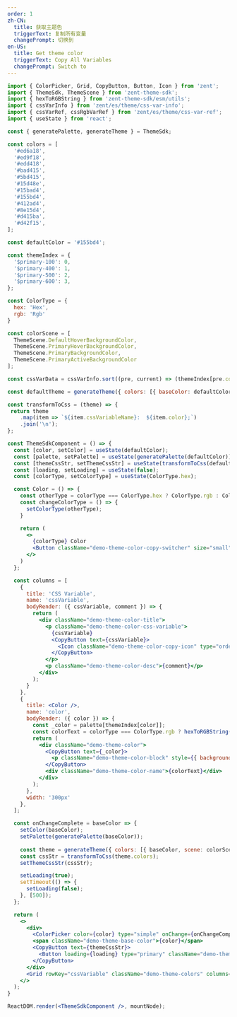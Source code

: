 ```yaml
---
order: 1
zh-CN:
  title: 获取主题色
  triggerText: 复制所有变量
  changePrompt: 切换到
en-US:
  title: Get theme color
  triggerText: Copy All Variables
  changePrompt: Switch to
---
```


```jsx
import { ColorPicker, Grid, CopyButton, Button, Icon } from 'zent';
import { ThemeSdk, ThemeScene } from 'zent-theme-sdk';
import { hexToRGBString } from 'zent-theme-sdk/esm/utils';
import { cssVarInfo } from 'zent/es/theme/css-var-info';
import { cssVarRef, cssRgbVarRef } from 'zent/es/theme/css-var-ref';
import { useState } from 'react';

const { generatePalette, generateTheme } = ThemeSdk;

const colors = [
  '#ed6a18',
  '#ed9f18',
  '#edd418',
  '#bad415',
  '#5bd415',
  '#15d48e',
  '#15bad4',
  '#155bd4',
  '#412ad4',
  '#8e15d4',
  '#d415ba',
  '#d42f15',
];

const defaultColor = '#155bd4';

const themeIndex = {
  '$primary-100': 0,
  '$primary-400': 1,
  '$primary-500': 2,
  '$primary-600': 3,
};

const ColorType = {
  hex: 'Hex',
  rgb: 'Rgb'
}

const colorScene = [
  ThemeScene.DefaultHoverBackgroundColor,
  ThemeScene.PrimaryHoverBackgroundColor,
  ThemeScene.PrimaryBackgroundColor,
  ThemeScene.PrimaryActiveBackgroundColor
];

const cssVarData = cssVarInfo.sort((pre, current) => (themeIndex[pre.color] - themeIndex[current.color]));

const defaultTheme = generateTheme({ colors: [{ baseColor: defaultColor, scene: colorScene }] }, { cssVarRef, cssRgbVarRef });

const transformToCss = (theme) => {
 return theme
    .map(item => `${item.cssVariableName}:  ${item.color};`)
    .join('\n');
};

const ThemeSdkComponent = () => {
  const [color, setColor] = useState(defaultColor);
  const [palette, setPalette] = useState(generatePalette(defaultColor));
  const [themeCssStr, setThemeCssStr] = useState(transformToCss(defaultTheme.colors));
  const [loading, setLoading] = useState(false);
  const [colorType, setColorType] = useState(ColorType.hex);

  const Color = () => {
    const otherType = colorType === ColorType.hex ? ColorType.rgb : ColorType.hex;
    const changeColorType = () => {
      setColorType(otherType);
    }

    return (
      <>
        {colorType} Color
        <Button className="demo-theme-color-copy-switcher" size="small" onClick={changeColorType}>{i18n.changePrompt} {otherType}</Button>
      </>
    )
  };

  const columns = [
    {
      title: 'CSS Variable',
      name: 'cssVariable',
      bodyRender: ({ cssVariable, comment }) => {
        return (
          <div className="demo-theme-color-title">
            <p className="demo-theme-color-css-variable">
              {cssVariable}
              <CopyButton text={cssVariable}>
                <Icon className="demo-theme-color-copy-icon" type="order-o" />
              </CopyButton>
            </p>
            <p className="demo-theme-color-desc">{comment}</p>
          </div>
        );
      }
    },
    {
      title: <Color />,
      name: 'color',
      bodyRender: ({ color }) => {
        const _color = palette[themeIndex[color]];
        const colorText = colorType === ColorType.rgb ? hexToRGBString(_color) : _color ;
        return (
          <div className="demo-theme-color">
            <CopyButton text={_color}>
              <p className="demo-theme-color-block" style={{ background: _color }}></p>
            </CopyButton>
            <div className="demo-theme-color-name">{colorText}</div>
          </div>
        );
      },
      width: '300px'
    },
  ];

  const onChangeComplete = baseColor => {
    setColor(baseColor);
    setPalette(generatePalette(baseColor));
 
    const theme = generateTheme({ colors: [{ baseColor, scene: colorScene }] }, { cssVarRef, cssRgbVarRef });
    const cssStr = transformToCss(theme.colors);
    setThemeCssStr(cssStr);

    setLoading(true);
    setTimeout(() => {
      setLoading(false);
    }, [500]);
  };

  return (
    <>
      <div>
        <ColorPicker color={color} type="simple" onChange={onChangeComplete} presetColors={colors} />
        <span className="demo-theme-base-color">{color}</span>
        <CopyButton text={themeCssStr}>
          <Button loading={loading} type="primary" className="demo-theme-copy-btn">{i18n.triggerText}</Button>
        </CopyButton>
      </div>
      <Grid rowKey="cssVariable" className="demo-theme-colors" columns={columns} datasets={cssVarData} />
    </>
  );
}

ReactDOM.render(<ThemeSdkComponent />, mountNode);
```
<style>
.demo-theme-color-title {
  font-size: 14px;
  color: #333;
}

.demo-theme-color-css-variable {
  cursor: pointer;
}

.demo-theme-color-desc {
  font-size: 12px;
  color: #999;
}

.demo-theme-color {
  margin: 4px 8px 4px 4px;
  display: flex;
  align-items: center;
}

.demo-theme-color-copy-switcher {
  margin-left: 16px;
}

.demo-theme-color-block {
  width: 80px;
  height: 30px;
  margin-bottom: 4px;
  border-radius: 2px;
  display: flex;
  justify-content: center;
  align-items: center;
  color: #000;
  cursor: pointer;
}

.demo-theme-color-copy-icon {
  margin-left: 4px;
}

.demo-theme-color-name {
  color: #333;
  text-align: center;
  margin-left: 4px;
}

.demo-theme-base-color {
  margin-left: 8px;
}

.demo-theme-copy-btn {
  float: right;
}

.demo-theme-colors {
  margin-top: 16px;
}
</style>
